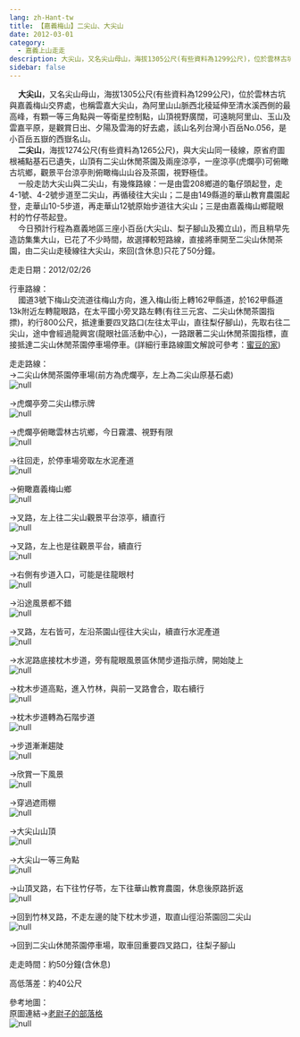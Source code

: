 ```yaml
---
lang: zh-Hant-tw
title: 【嘉義梅山】二尖山、大尖山
date: 2012-03-01
category: 
  - 嘉義上山走走
description: 大尖山，又名尖山母山，海拔1305公尺(有些資料為1299公尺)，位於雲林古坑與嘉義梅山交界處，也稱雲嘉大尖山，為阿里山山脈西北稜延伸至清水溪西側的最高峰，有顆一等三角點與一等衛星控制點，山頂視野廣闊，可遠眺阿里山、玉山及雲嘉平原，是觀賞日出、夕陽及雲海的好去處，該山名列台灣小百岳No.056，是小百岳五嶽的西嶽名山。 二尖山，海拔1274公尺(有些資料為1265公尺)，與大尖山同一稜線，原省府圖根補點基石已遺失，山頂有二尖山休閒茶園及兩座涼亭，一座涼亭(虎爛亭)可俯瞰古坑鄉，觀景平台涼亭則俯瞰梅山山谷及茶園，視野極佳。 一般走訪大尖山與二尖山，有幾條路線：一是由雲208鄉道的龜仔頭起登，走4-1號、4-2號步道至二尖山，再循稜往大尖山；二是由149縣道的華山教育農園起登，走華山10-5步道，再走華山12號原始步道往大尖山；三是由嘉義梅山鄉龍眼村的竹仔苓起登。 今日預計行程為嘉義地區三座小百岳(大尖山、梨子腳山及獨立山)，而且稍早先造訪集集大山，已花了不少時間，故選擇較短路線，直接將車開至二尖山休閒茶園，由二尖山走稜線往大尖山，來回(含休息)只花了50分鐘。
sidebar: false
---
```


    **大尖山**，又名尖山母山，海拔1305公尺(有些資料為1299公尺)，位於雲林古坑與嘉義梅山交界處，也稱雲嘉大尖山，為阿里山山脈西北稜延伸至清水溪西側的最高峰，有顆一等三角點與一等衛星控制點，山頂視野廣闊，可遠眺阿里山、玉山及雲嘉平原，是觀賞日出、夕陽及雲海的好去處，該山名列台灣小百岳No.056，是小百岳五嶽的西嶽名山。  
    **二尖山**，海拔1274公尺(有些資料為1265公尺)，與大尖山同一稜線，原省府圖根補點基石已遺失，山頂有二尖山休閒茶園及兩座涼亭，一座涼亭(虎爛亭)可俯瞰古坑鄉，觀景平台涼亭則俯瞰梅山山谷及茶園，視野極佳。  
    一般走訪大尖山與二尖山，有幾條路線：一是由雲208鄉道的龜仔頭起登，走4-1號、4-2號步道至二尖山，再循稜往大尖山；二是由149縣道的華山教育農園起登，走華山10-5步道，再走華山12號原始步道往大尖山；三是由嘉義梅山鄉龍眼村的竹仔苓起登。  
    今日預計行程為嘉義地區三座小百岳(大尖山、梨子腳山及獨立山)，而且稍早先造訪集集大山，已花了不少時間，故選擇較短路線，直接將車開至二尖山休閒茶園，由二尖山走稜線往大尖山，來回(含休息)只花了50分鐘。

走走日期：2012/02/26

行車路線：  
    國道3號下梅山交流道往梅山方向，進入梅山街上轉162甲縣道，於162甲縣道13k附近左轉龍眼路，在太平國小旁叉路左轉(有往三元宮、二尖山休閒茶園指摽)，約行800公尺，抵達重要四叉路口(左往太平山，直往梨仔腳山)，先取右往二尖山，途中會經過龍興宮(龍眼社區活動中心)，一路跟著二尖山休閒茶園指標，直接抵達二尖山休閒茶園停車場停車。(詳細行車路線圖文解說可參考：[蜜豆的家](http://tw.myblog.yahoo.com/kentjon106/article?mid=2842))

走走路線：  
→二尖山休閒茶園停車場(前方為虎爛亭，左上為二尖山原基石處)  
![null](image/212761461_l.jpg)

→虎爛亭旁二尖山標示牌  
![null](image/212761465_l.jpg)

→虎爛亭俯瞰雲林古坑鄉，今日霧濃、視野有限  
![null](image/212761472_l.jpg)

→往回走，於停車場旁取左水泥產道  
![null](image/212761481_l.jpg)

→俯瞰嘉義梅山鄉  
![null](image/212761487_l.jpg)

→叉路，左上往二尖山觀景平台涼亭，續直行  
![null](image/212761494_l.jpg)

→叉路，左上也是往觀景平台，續直行  
![null](image/212761504_l.jpg)

→右側有步道入口，可能是往龍眼村  
![null](image/212761513_l.jpg)

→沿途風景都不錯  
![null](image/212761517_l.jpg)

→叉路，左右皆可，左沿茶園山徑往大尖山，續直行水泥產道  
![null](image/212761525_l.jpg)

→水泥路底接枕木步道，旁有龍眼風景區休閒步道指示牌，開始陡上  
![null](image/212761530_l.jpg)

→枕木步道高點，進入竹林，與前一叉路會合，取右續行  
![null](image/212761538_l.jpg)

→枕木步道轉為石階步道  
![null](image/212761547_l.jpg)

→步道漸漸趨陡  
![null](image/212761562_l.jpg)

→欣賞一下風景  
![null](image/212761569_l.jpg)

→穿過遮雨棚  
![null](image/212761578_l.jpg)

→大尖山山頂  
![null](image/212761589_l.jpg)

→大尖山一等三角點  
![null](image/212761596_l.jpg)

→山頂叉路，右下往竹仔苓，左下往華山教育農園，休息後原路折返  
![null](image/212761607_l.jpg)

→回到竹林叉路，不走左邊的陡下枕木步道，取直山徑沿茶園回二尖山  
![null](image/212761440_l.jpg)

→回到二尖山休閒茶園停車場，取車回重要四叉路口，往梨子腳山

走走時間：約50分鐘(含休息)

高低落差：約40公尺

參考地圖：  
原圖連結→[老尉子的部落格](http://blog.xuite.net/laoweiz/blog/16838328)  
![null](image/212761704_l.jpg)